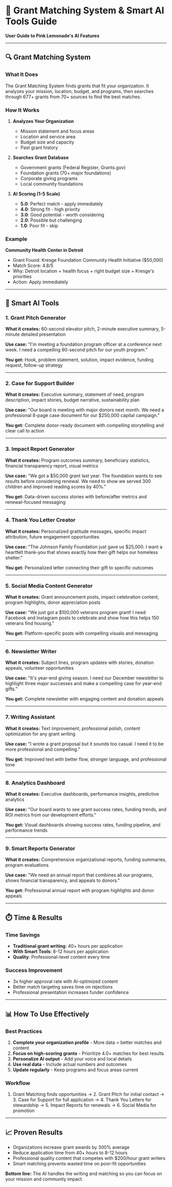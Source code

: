 # 🎯 Grant Matching System & Smart AI Tools Guide
**User Guide to Pink Lemonade's AI Features**

---

## 🔍 Grant Matching System

### What It Does
The Grant Matching System finds grants that fit your organization. It analyzes your mission, location, budget, and programs, then searches through 677+ grants from 70+ sources to find the best matches.

### How It Works
1. **Analyzes Your Organization**
   - Mission statement and focus areas
   - Location and service area  
   - Budget size and capacity
   - Past grant history

2. **Searches Grant Database**
   - Government grants (Federal Register, Grants.gov)
   - Foundation grants (70+ major foundations)
   - Corporate giving programs
   - Local community foundations

3. **AI Scoring (1-5 Scale)**
   - **5.0**: Perfect match - apply immediately
   - **4.0**: Strong fit - high priority
   - **3.0**: Good potential - worth considering
   - **2.0**: Possible but challenging
   - **1.0**: Poor fit - skip

### Example
**Community Health Center in Detroit**
- Grant Found: Kresge Foundation Community Health Initiative ($50,000)
- Match Score: 4.8/5
- Why: Detroit location + health focus + right budget size + Kresge's priorities
- Action: Apply immediately

---

## 🤖 Smart AI Tools

### 1. **Grant Pitch Generator**
**What it creates:** 60-second elevator pitch, 2-minute executive summary, 5-minute detailed presentation

**Use case:** "I'm meeting a foundation program officer at a conference next week. I need a compelling 60-second pitch for our youth program."

**You get:** Hook, problem statement, solution, impact evidence, funding request, follow-up strategy

---

### 2. **Case for Support Builder**  
**What it creates:** Executive summary, statement of need, program description, impact stories, budget narrative, sustainability plan

**Use case:** "Our board is meeting with major donors next month. We need a professional 8-page case document for our $250,000 capital campaign."

**You get:** Complete donor-ready document with compelling storytelling and clear call to action

---

### 3. **Impact Report Generator**
**What it creates:** Program outcomes summary, beneficiary statistics, financial transparency report, visual metrics

**Use case:** "We got a $50,000 grant last year. The foundation wants to see results before considering renewal. We need to show we served 300 children and improved reading scores by 40%."

**You get:** Data-driven success stories with before/after metrics and renewal-focused messaging

---

### 4. **Thank You Letter Creator**
**What it creates:** Personalized gratitude messages, specific impact attribution, future engagement opportunities

**Use case:** "The Johnson Family Foundation just gave us $25,000. I want a heartfelt thank-you that shows exactly how their gift helps our homeless shelter."

**You get:** Personalized letter connecting their gift to specific outcomes

---

### 5. **Social Media Content Generator**
**What it creates:** Grant announcement posts, impact celebration content, program highlights, donor appreciation posts

**Use case:** "We just got a $100,000 veterans program grant! I need Facebook and Instagram posts to celebrate and show how this helps 150 veterans find housing."

**You get:** Platform-specific posts with compelling visuals and messaging

---

### 6. **Newsletter Writer**
**What it creates:** Subject lines, program updates with stories, donation appeals, volunteer opportunities

**Use case:** "It's year-end giving season. I need our December newsletter to highlight three major successes and make a compelling case for year-end gifts."

**You get:** Complete newsletter with engaging content and donation appeals

---

### 7. **Writing Assistant**
**What it creates:** Text improvement, professional polish, content optimization for any grant writing

**Use case:** "I wrote a grant proposal but it sounds too casual. I need it to be more professional and compelling."

**You get:** Improved text with better flow, stronger language, and professional tone

---

### 8. **Analytics Dashboard**
**What it creates:** Executive dashboards, performance insights, predictive analytics

**Use case:** "Our board wants to see grant success rates, funding trends, and ROI metrics from our development efforts."

**You get:** Visual dashboards showing success rates, funding pipeline, and performance trends

---

### 9. **Smart Reports Generator**
**What it creates:** Comprehensive organizational reports, funding summaries, program evaluations

**Use case:** "We need an annual report that combines all our programs, shows financial transparency, and appeals to donors."

**You get:** Professional annual report with program highlights and donor appeals

---

## ⏱️ Time & Results

### Time Savings
- **Traditional grant writing**: 40+ hours per application
- **With Smart Tools**: 8-12 hours per application
- **Quality**: Professional-level content every time

### Success Improvement
- 3x higher approval rate with AI-optimized content
- Better match targeting saves time on rejections
- Professional presentation increases funder confidence

---

## 📊 How To Use Effectively

### Best Practices
1. **Complete your organization profile** - More data = better matches and content
2. **Focus on high-scoring grants** - Prioritize 4.0+ matches for best results  
3. **Personalize AI output** - Add your voice and local details
4. **Use real data** - Include actual numbers and outcomes
5. **Update regularly** - Keep programs and focus areas current

### Workflow
1. Grant Matching finds opportunities → 2. Grant Pitch for initial contact → 3. Case for Support for full application → 4. Thank You Letters for stewardship → 5. Impact Reports for renewals → 6. Social Media for promotion

---

## 📈 Proven Results

- Organizations increase grant awards by 300% average
- Reduce application time from 40+ hours to 8-12 hours
- Professional quality content that competes with $200/hour grant writers
- Smart matching prevents wasted time on poor-fit opportunities

**Bottom line:** The AI handles the writing and matching so you can focus on your mission and community impact.